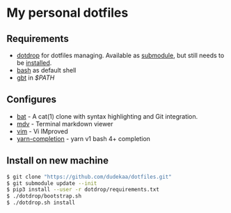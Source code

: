 # My personal dotfiles
## Requirements

  * [dotdrop](https://github.com/deadc0de6/dotdrop) for dotfiles managing. Available as [submodule](dotdrop), but still needs to be [installed](https://dotdrop.readthedocs.io/en/latest/installation/#as-a-submodule).
  * [bash](https://www.gnu.org/software/bash/) as default shell
  * [gbt](https://github.com/jtyr/gbt) in *$PATH*

## Configures

  * [bat](https://github.com/sharkdp/bat) - A cat(1) clone with syntax highlighting and Git integration.
  * [mdv](https://github.com/axiros/terminal_markdown_viewer) - Terminal markdown viewer
  * [vim](https://www.vim.org/) - Vi IMproved
  * [yarn-completion](https://github.com/dsifford/yarn-completion) - yarn v1 bash 4+ completion

## Install on new machine
```bash
$ git clone "https://github.com/dudekaa/dotfiles.git"
$ git submodule update --init
$ pip3 install --user -r dotdrop/requirements.txt
$ ./dotdrop/bootstrap.sh
$ ./dotdrop.sh install
```
